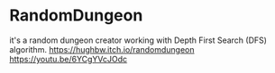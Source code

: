 # RandomDungeon  
it's a random dungeon creator working with Depth First Search (DFS) algorithm. 
https://hughbw.itch.io/randomdungeon  
https://youtu.be/6YCgYVcJOdc  
